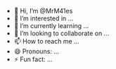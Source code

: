 - 👋 Hi, I’m @MrM41es
- 👀 I’m interested in ...
- 🌱 I’m currently learning ...
- 💞️ I’m looking to collaborate on ...
- 📫 How to reach me ...
- 😄 Pronouns: ...
- ⚡ Fun fact: ...

<!---
MrM41es/MrM41es is a ✨ special ✨ repository because its `README.md` (this file) appears on your GitHub profile.
You can click the Preview link to take a look at your changes.
--->
